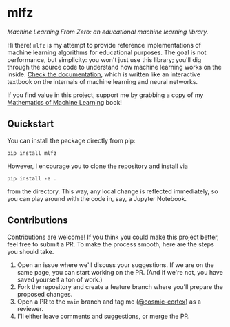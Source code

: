 # mlfz
*Machine Learning From Zero: an educational machine learning library.*

Hi there! `mlfz` is my attempt to provide reference implementations of machine learning algorithms for educational purposes. The goal is not performance, but simplicity: you won't just use this library; you'll dig through the source code to understand how machine learning works on the inside. [Check the documentation](https://mlfz.readthedocs.io/), which is written like an interactive textbook on the internals of machine learning and neural networks.

If you find value in this project, support me by grabbing a copy of my [Mathematics of Machine Learning](https://www.amazon.com/Mathematics-Machine-Learning-calculus-probability/dp/1837027870/) book!

## Quickstart

You can install the package directly from pip:

```
pip install mlfz
```

However, I encourage you to clone the repository and install via
```
pip install -e .
```
from the directory. This way, any local change is reflected immediately, so you can play around with the code in, say, a Jupyter Notebook.

## Contributions

Contributions are welcome! If you think you could make this project better, feel free to submit a PR. To make the process smooth, here are the steps you should take.

1. Open an issue where we'll discuss your suggestions. If we are on the same page, you can start working on the PR. (And if we're not, you have saved yourself a ton of work.)
2. Fork the repository and create a feature branch where you'll prepare the proposed changes.
3. Open a PR to the `main` branch and tag me ([@cosmic-cortex](https://github.com/cosmic-cortex/)) as a reviewer.
4. I'll either leave comments and suggestions, or merge the PR.
